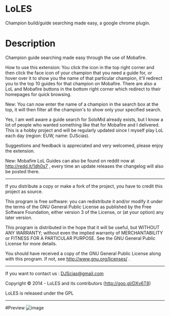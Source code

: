 LoLES
===

Champion build/guide searching made easy, a google chrome plugin.

Description
===

Champion guide searching made easy through the use of Mobafire.

How to use this extension:
You click the icon in the top right corner and then click the face icon of your champion that you need a guide for, or hover over it to show you the name of that particular champion, it'll redirect you to the top 10 guides for that champion on Mobafire. There are also a LoL and Mobafire buttons in the bottom right corner which redirect to their homepages for quick browsing.

New: You can now enter the name of a champion in the search box at the top, it will then filter all the champion's to show only your specified search.

Yes, I am well aware a guide search for SoloMid already exists, but I know a lot of people who wanted something like that for Mobafire and I delivered. This is a hobby project and will be regularly updated since I myself play LoL each day (region: EUW, name: DJScias).

Suggestions and feedback is appreciated and very welcomed, please enjoy the extension.

New: Mobafire LoL Guides can also be found on reddit now at http://redd.it/1dh0s7 , every time an update releases the changelog will also be posted there.

***

If you distribute a copy or make a fork of the project, you have to credit this project as source.
	
This program is free software: you can redistribute it and/or modify it under the terms of the GNU General Public License as published by the Free Software Foundation, either version 3 of the License, or (at your option) any later version.
 
This program is distributed in the hope that it will be useful, but WITHOUT ANY WARRANTY; without even the implied warranty of MERCHANTABILITY or FITNESS FOR A PARTICULAR PURPOSE.  See the GNU General Public License for more details.
 
You should have received a copy of the GNU General Public License along with this program.  If not, see http://www.gnu.org/licenses/ .

***

If you want to contact us : DJScias@gmail.com

Copyright © 2014 - LoLES and its contributors (http://goo.gl/DXv6T8)

LoLES is released under the GPL

*** 
#Preview
![image](http://i.imgur.com/c35hTgU.png)
